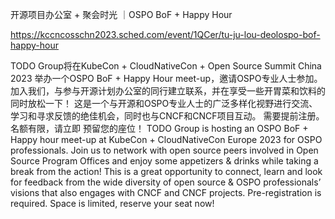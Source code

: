 开源项目办公室 + 聚会时光 ｜OSPO BoF + Happy Hour

https://kccncosschn2023.sched.com/event/1QCer/tu-ju-lou-deolospo-bof-happy-hour

TODO Group将在KubeCon + CloudNativeCon + Open Source Summit China 2023 举办一个OSPO BoF + Happy Hour meet-up，邀请OSPO专业人士参加。加入我们，与参与开源计划办公室的同行建立联系，并在享受一些开胃菜和饮料的同时放松一下！ 
这是一个与开源和OSPO专业人士的广泛多样化视野进行交流、学习和寻求反馈的绝佳机会，同时也与CNCF和CNCF项目互动。 
需要提前注册。名额有限，请立即 预留您的座位！ 
TODO Group is hosting an OSPO BoF + Happy hour meet-up at KubeCon + CloudNativeCon Europe 2023 for OSPO professionals. Join us to network with open source peers involved in Open Source Program Offices and enjoy some appetizers & drinks while taking a break from the action! 
This is a great opportunity to connect, learn and look for feedback from the wide diversity of open source & OSPO professionals’ visions that also engages with CNCF and CNCF projects. 
Pre-registration is required. Space is limited, reserve your seat now!